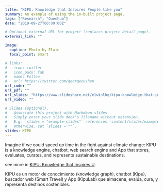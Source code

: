 ```yaml
---
title: "KIPU: Knowledge that Inspires People like you"
summary: An example of using the in-built project page.
tags: ["Research", "Quechua"]
date: "2019-09-27T00:00:00Z"

# Optional external URL for project (replaces project detail page).
external_link: ""

image:
  caption: Photo by Elwin
  focal_point: Smart

# links:
# - icon: twitter
#   icon_pack: fab
#   name: Follow
#   url: https://twitter.com/georgecushen
url_code: ""
url_pdf: ""
url_slides: "https://www.slideshare.net/elwinlhq/kipu-knowledge-that-inspires-people-like-you-sustainable-travel"
url_video: ""

# Slides (optional).
#   Associate this project with Markdown slides.
#   Simply enter your slide deck's filename without extension.
#   E.g. `slides = "example-slides"` references `content/slides/example-slides.md`.
#   Otherwise, set `slides = ""`.
slides: KIPU
---
```


Imagine if we could speed up time in the fight against climate change:
KIPU is a knowledge engine, chatbot, web search engine and App that stores, evaluates, curates, and represents sustainable destinations.

see more in [KIPU: Knowledge that Inspires U](https://www.slideshare.net/elwinlhq/kipu-knowledge-that-inspires-people-like-you-sustainable-travel).

KIPU es un motor de conocimiento (knowledge graph), chatbot (Kipu), buscador web (Smart Travel) y App (KipuLab) que almacena, evalúa, cura, y representa destinos sostenibles.